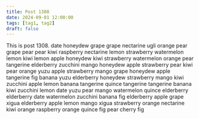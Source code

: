 ```yaml
---
title: Post 1308
date: 2024-09-01 12:00:00
tags: [tag1, tag2]
draft: false
---
```

This is post 1308.
date
honeydew
grape
grape
nectarine
ugli
orange
pear
grape
pear
pear
kiwi
raspberry
nectarine
lemon
strawberry
watermelon
lemon
kiwi
lemon
apple
honeydew
kiwi
strawberry
watermelon
orange
pear
tangerine
elderberry
zucchini
mango
honeydew
apple
strawberry
pear
kiwi
pear
orange
yuzu
apple
strawberry
mango
grape
honeydew
apple
tangerine
fig
banana
yuzu
elderberry
honeydew
strawberry
mango
kiwi
zucchini
apple
lemon
banana
tangerine
quince
tangerine
tangerine
banana
kiwi
zucchini
lemon
date
yuzu
pear
mango
watermelon
quince
elderberry
elderberry
date
watermelon
zucchini
banana
fig
elderberry
apple
grape
xigua
elderberry
apple
lemon
mango
xigua
strawberry
orange
nectarine
kiwi
orange
raspberry
orange
quince
fig
pear
cherry
fig
